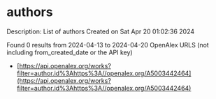 # authors
Description: List of authors
Created on Sat Apr 20 01:02:36 2024

Found 0 results from 2024-04-13 to 2024-04-20
OpenAlex URLS (not including from_created_date or the API key)
- [https://api.openalex.org/works?filter=author.id%3Ahttps%3A//openalex.org/A5003442464](https://api.openalex.org/works?filter=author.id%3Ahttps%3A//openalex.org/A5003442464)

